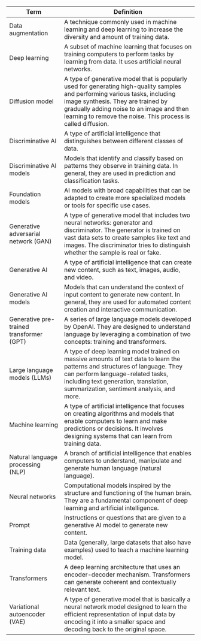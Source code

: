 |Term	|Definition|
|---|---|
|Data augmentation	|A technique commonly used in machine learning and deep learning to increase the diversity and amount of training data.|
|Deep learning	|A subset of machine learning that focuses on training computers to perform tasks by learning from data. It uses artificial neural networks.|
|Diffusion model	|A type of generative model that is popularly used for generating high-quality samples and performing various tasks, including image synthesis. They are trained by gradually adding noise to an image and then learning to remove the noise. This process is called diffusion.|
|Discriminative AI	|A type of artificial intelligence that distinguishes between different classes of data.|
|Discriminative AI models	|Models that identify and classify based on patterns they observe in training data. In general, they are used in prediction and classification tasks.|
|Foundation models	|AI models with broad capabilities that can be adapted to create more specialized models or tools for specific use cases.|
|Generative adversarial network (GAN)	|A type of generative model that includes two neural networks: generator and discriminator. The generator is trained on vast data sets to create samples like text and images. The discriminator tries to distinguish whether the sample is real or fake.|
|Generative AI	|A type of artificial intelligence that can create new content, such as text, images, audio, and video.|
|Generative AI models	|Models that can understand the context of input content to generate new content. In general, they are used for automated content creation and interactive communication.|
|Generative pre-trained transformer (GPT)	|A series of large language models developed by OpenAI. They are designed to understand language by leveraging a combination of two concepts: training and transformers.|
|Large language models (LLMs)	|A type of deep learning model trained on massive amounts of text data to learn the patterns and structures of language. They can perform language-related tasks, including text generation, translation, summarization, sentiment analysis, and more.|
|Machine learning	|A type of artificial intelligence that focuses on creating algorithms and models that enable computers to learn and make predictions or decisions. It involves designing systems that can learn from training data.|
|Natural language processing (NLP)	|A branch of artificial intelligence that enables computers to understand, manipulate and generate human language (natural language).|
|Neural networks	|Computational models inspired by the structure and functioning of the human brain. They are a fundamental component of deep learning and artificial intelligence.|
|Prompt	|Instructions or questions that are given to a generative AI model to generate new content.|
|Training data	|Data (generally, large datasets that also have examples) used to teach a machine learning model.|
|Transformers	|A deep learning architecture that uses an encoder-decoder mechanism. Transformers can generate coherent and contextually relevant text.|
|Variational autoencoder (VAE)	|A type of generative model that is basically a neural network model designed to learn the efficient representation of input data by encoding it into a smaller space and decoding back to the original space.|